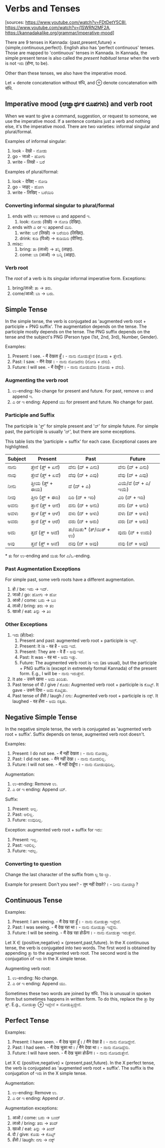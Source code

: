 # Verbs and Tenses

[sources: <https://www.youtube.com/watch?v=FDtDetY5C8I>, <https://www.youtube.com/watch?v=j1SWRN2MF2A>, <https://kannadakalike.org/grammar/imperative-mood>]

There are 9 tenses in Kannada: {past,present,future} × {simple,continuous,perfect}.
English also has 'perfect continuous' tenses. Those are mapped to 'continuous' tenses in Kannada. In Kannada, the simple present tense is also called the <em>present habitual tense</em> when the verb is not ಇರು (होना, to be).

Other than these tenses, we also have the imperative mood.

Let + denote concatenation without संधि, and ⊕ denote concatenation with संधि.

## Imperative mood (ಆಜ್ಞಾರ್ಥಕ ರೂಪಗಳು) and verb root

When we want to give a command, suggestion, or request to someone, we use the imperative mood. If a sentence contains just a verb and nothing else, it's the imperative mood. There are two varieties: informal singular and plural/formal.

Examples of informal singular:

1.  look - देखो - ನೋಡು
2.  go - जाओ - ಹೋಗು
3.  write - लिखो - ಬರೆ

Examples of plural/formal:

1.  look - देखिए - ನೋಡಿ
2.  go - जाइए - ಹೋಗಿ
3.  write - लिखिए - ಬರೆಯಿರಿ

### Converting informal singular to plural/formal

1.  ends with ಉ: remove ಉ and append ಇ.
    1.  look: ನೋಡು (देखो) → ನೋಡಿ (देखिए).
2.  ends with ಎ or ಇ: append ಯಿರಿ.
    1.  write: ಬರೆ (लिखो) → ಬರೆಯಿರಿ (लिखिए).
    2.  drink: ಕುಡಿ (पिओ) → ಕುಡಿಯಿರಿ (पीजिए).
3.  misc:
    1.  bring: ತಾ (लाओ) → ತನ್ನಿ (लाइए).
    2.  come: ಬಾ (आओ) → ಬನ್ನಿ (आइए).

### Verb root

The <em>root</em> of a verb is its singular informal imperative form.
Exceptions:

1.  bring/लाओ: ತಾ → ತರು.
2.  come/आओ: ಬಾ → ಬರು.

## Simple Tense

In the simple tense, the verb is conjugated as 'augmented verb root + participle + PNG suffix'. The augmentation depends on the tense. The participle mostly depends on the tense. The PNG suffix depends on the tense and the subject's PNG (Person type (1st, 2nd, 3rd), Number, Gender).

Examples:

1.  Present: I see. - मैं देखता हूँ। - ನಾನು ನೋಡುತ್ತೇನೆ (ನೋಡು + ತ್ತೇನೆ).
2.  Past: I saw. - मैंने देखा। - ನಾನು ನೋಡಿದೆನು (ನೋಡಿ + ದೆನು).
3.  Future: I will see. - मैं देखूँगा। - ನಾನು ನೋಡುವೆನು (ನೋಡು + ವೆನು).

### Augmenting the verb root

1.  ಉ-ending: No change for present and future. For past, remove ಉ and append ಇ.
2.  ಎ or ಇ ending: Append ಯು for present and future. No change for past.

### Participle and Suffix

The participle is 'ತ್ತ್' for simple present and 'ವ್' for simple future.
For simple past, the participle is usually 'ದ್', but there are some exceptions.

This table lists the 'participle + suffix' for each case.
Exceptional cases are highlighted.

<table>
<thead>
<tr><th>Subject</th><th>Present</th><th>Past</th><th>Future</th></tr>
</thead>
<tbody>
<tr><td>ನಾನು</td><td>ತ್ತೇನೆ (ತ್ತ್ + ಏನೆ)</td><td>ದೆನು (ದ್ + ಎನು)</td><td>ವೆನು (ವ್ + ಎನು)</td></tr>
<tr><td>ನಾವು</td><td>ತ್ತೇವೆ (ತ್ತ್ + ಏವೆ)</td><td>ದೆವು (ದ್ + ಎವು)</td><td>ವೆವು (ವ್ + ಎವು)</td></tr>
<tr><td>ನೀನು</td><td>ತ್ತೀಯ (ತ್ತ್ + ಈಯ)</td><td>ದೆ (ದ್ + ಎ)</td><td>ವಿಯೆ/ವೆ (ವ್ + ಎ/ಇಯೆ)</td></tr>
<tr><td>ನೀವು</td><td>ತ್ತೀರಿ (ತ್ತ್ + ಈರಿ)</td><td>ದಿರಿ (ದ್ + ಇರಿ)</td><td>ವಿರಿ (ವ್ + ಇರಿ)</td></tr>
<tr><td>ಅವನು</td><td>ತ್ತಾನೆ (ತ್ತ್ + ಆನೆ)</td><td>ದನು (ದ್ + ಅನು)</td><td>ವನು (ವ್ + ಅನು)</td></tr>
<tr><td>ಅವಳು</td><td>ತ್ತಾಳೆ (ತ್ತ್ + ಆಳೆ)</td><td>ದಳು (ದ್ + ಅಳು)</td><td>ವಳು (ವ್ + ಅಳು)</td></tr>
<tr><td>ಅವರು</td><td>ತ್ತಾರೆ (ತ್ತ್ + ಆರೆ)</td><td>ದರು (ದ್ + ಅರು)</td><td>ವರು (ವ್ + ಅರು)</td></tr>
<tr><td>ಅದು</td><td>ತ್ತದೆ (ತ್ತ್ + ಅದೆ)</td><td class="warning">ತು/ಯಿತು* (ತ್/ಯಿತ್ + ಉ)</td><td>ವುದು (ವ್ + ಉದು)</td></tr>
<tr><td>ಅವು</td><td>ತ್ತವೆ (ತ್ತ್ + ಅವೆ)</td><td>ದವು (ದ್ + ಅವು)</td><td>ವವು (ವ್ + ಅವು)</td></tr>
</tbody>
</table>

\* ತು for ಉ-ending and ಯಿತು for ಎ/ಒ-ending.

### Past Augmentation Exceptions

For simple past, some verb roots have a different augmentation.

1.  हो / be: ಇರು → ಇದ್.
2.  जाओ / go: ಹೋಗು → ಹೋ
3.  आओ / come: ಬರು → ಬಂ
4.  लाओ / bring: ತರು → ತಂ
5.  खाओ / eat: ತಿನ್ನು → ತಿಂ

### Other Exceptions

1.  ಇರು (हो/be):
    1.  Present and past: augmented verb root + participle is ಇದ್ದ್.
    2.  Present: It is - वह है - ಅದು ಇದೆ.
    3.  Present: They are - वे हैं - ಅವು ಇವೆ.
    4.  Past: It was - वह था - ಅದು ಇತ್ತು.
    5.  Future: The augmented verb root is ಇರು (as usual), but the participle + PNG suffix is (except in extremely formal Kannada) of the present form. E.g., I will be - ನಾನು ಇರುತ್ತೇನೆ.
2.  It ate - उसने खाया - ಅದು ತಿಂದಿತು.
3.  Past tense of दो / give / ಕೊಡು: Augmented verb root + participle is ಕೊಟ್ಟ್.
    It gave - उसने दिया - ಅದು ಕೊಟ್ಟಿತು.
4.  Past tense of हँसो / laugh / ನಗು: Augmented verb root + participle is ನಕ್ಕ್.
    It laughed - वह हँसा - ಅದು ನಕ್ಕಿತು.

## Negative Simple Tense

In the negative simple tense, the verb is conjugated as 'augmented verb root + suffix'. Suffix depends on tense, augmented verb root doesn't.

Examples:

1.  Present: I do not see. - मैं नहीं देखता। - ನಾನು ನೋಡಲ್ಲ.
2.  Past: I did not see. - मैंने नहीं देखा। - ನಾನು ನೋಡಲಿಲ್ಲ.
3.  Future: I will not see. - मैं नहीं देखूँगा। - ನಾನು ನೋಡುವುದಿಲ್ಲ.

Augmentation:

1.  ಉ-ending: Remove ಉ.
2.  ಎ or ಇ ending: Append ಯ್.

Suffix:

1.  Present: ಅಲ್ಲ.
2.  Past: ಆಲಿಲ್ಲ.
3.  Future: ಉವುದಿಲ್ಲ.

Exception: augmented verb root + suffix for ಇರು:

1.  Present: ಇಲ್ಲ.
2.  Past: ಇರಲಿಲ್ಲ.
3.  Future: ಇರಲ್ಲ.

### Converting to question

Change the last character of the suffix from ಲ್ಲ to ಲ್ವಾ.

Example for present: Don't you see? - तुम नहीं देखते?। - ನೀನು ನೋಡಲ್ವಾ?

## Continuous Tense

Examples:

1.  Present: I am seeing. - मैं देख रहा हूँ। - ನಾನು ನೋಡುತ್ತಾ ಇದ್ದೇನೆ.
2.  Past: I was seeing. - मैं देख रहा था। - ನಾನು ನೋಡುತ್ತಾ ಇದ್ದೆನು.
3.  Future: I will be seeing. - मैं देख रहा होऊँगा। - ನಾನು ನೋಡುತ್ತಾ ಇರುತ್ತೇನೆ.

Let X ∈ {positive,negative} × {present,past,future}. In the X continuous tense, the verb is conjugated into two words.
The first word is obtained by appending ತ್ತಾ to the augmented verb root.
The second word is the conjugation of ಇರು in the X simple tense.

Augmenting verb root:

1.  ಉ-ending: No change.
2.  ಎ or ಇ ending: Append ಯು.

Sometimes these two words are joined by संधि. This is unusual in spoken form but sometimes happens in written form. To do this, replace the ತ್ತಾ by ತ್ತ್. E.g., ನೋಡುತ್ತಾ ⊕ ಇದ್ದೇನೆ = ನೋಡುತ್ತಿದ್ದೇನೆ.

## Perfect Tense

Examples:

1.  Present: I have seen. - मैं देख चुका हूँ। / मैंने देखा है। - ನಾನು ನೋಡಿದ್ದೇನೆ.
2.  Past: I had seen. - मैं देख चुका था। / मैंने देखा था। - ನಾನು ನೋಡಿದ್ದೆನು.
3.  Future: I will have seen. - मैं देख चुका होऊँगा। - ನಾನು ನೋಡಿರುತ್ತೇನೆ.

Let X ∈ {positive,negative} × {present,past,future}. In the X perfect tense, the verb is conjugated as 'augmented verb root + suffix'. The suffix is the conjugation of ಇರು in the X simple tense.

Augmentation:

1.  ಉ-ending: Remove ಉ.
2.  ಎ or ಇ ending: Append ದ್.

Augmentation exceptions:

1.  आओ / come: ಬರು → ಬಂದ್
2.  लाओ / bring: ತರು → ತಂದ್
3.  खाओ / eat: ತಿನ್ನು → ತಿಂದ್
4.  दो / give: ಕೊಡು → ಕೊಟ್ಟ್
5.  हँसो / laugh: ನಗು → ನಕ್ಕ್

<script type="module" src="https://sharmaeklavya2.github.io/trin/trinUI.js?init=true&addCss=true"></script>
